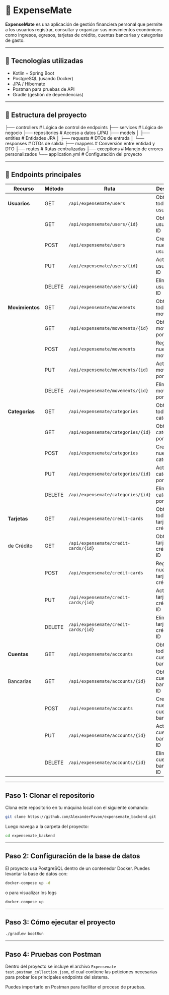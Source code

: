 # 💸 ExpenseMate

**ExpenseMate** es una aplicación de gestión financiera personal que permite a los usuarios registrar, consultar y organizar sus movimientos económicos como ingresos, egresos, tarjetas de crédito, cuentas bancarias y categorías de gasto.

---

## 🚀 Tecnologías utilizadas

- Kotlin + Spring Boot
- PostgreSQL (usando Docker)
- JPA / Hibernate
- Postman para pruebas de API
- Gradle (gestión de dependencias)

---

## 📁 Estructura del proyecto

├── controllers         # Lógica de control de endpoints
├── services            # Lógica de negocio
├── repositories        # Acceso a datos (JPA)
├── models
│   ├── entities        # Entidades JPA
│   ├── requests        # DTOs de entrada
│   └── responses       # DTOs de salida
├── mappers             # Conversión entre entidad y DTO
├── routes              # Rutas centralizadas
├── exceptions          # Manejo de errores personalizados
└── application.yml     # Configuración del proyecto

---

## 🧪 Endpoints principales

| Recurso        | Método  | Ruta                                 | Descripción                           |
|----------------|---------|--------------------------------------|---------------------------------------|
| **Usuarios**   | GET     | `/api/expensemate/users`             | Obtener todos los usuarios            |
|                | GET     | `/api/expensemate/users/{id}`        | Obtener un usuario por ID             |
|                | POST    | `/api/expensemate/users`             | Crear un nuevo usuario                |
|                | PUT     | `/api/expensemate/users/{id}`        | Actualizar usuario por ID             |
|                | DELETE  | `/api/expensemate/users/{id}`        | Eliminar usuario por ID               |
| **Movimientos**| GET     | `/api/expensemate/movements`         | Obtener todos los movimientos         |
|                | GET     | `/api/expensemate/movements/{id}`    | Obtener un movimiento por ID          |
|                | POST    | `/api/expensemate/movements`         | Registrar un nuevo movimiento         |
|                | PUT     | `/api/expensemate/movements/{id}`    | Actualizar movimiento por ID          |
|                | DELETE  | `/api/expensemate/movements/{id}`    | Eliminar movimiento por ID            |
| **Categorías** | GET     | `/api/expensemate/categories`        | Obtener todas las categorías          |
|                | GET     | `/api/expensemate/categories/{id}`   | Obtener una categoría por ID          |
|                | POST    | `/api/expensemate/categories`        | Crear una nueva categoría             |
|                | PUT     | `/api/expensemate/categories/{id}`   | Actualizar categoría por ID           |
|                | DELETE  | `/api/expensemate/categories/{id}`   | Eliminar categoría por ID             |
| **Tarjetas**   | GET     | `/api/expensemate/credit-cards`      | Obtener todas las tarjetas de crédito |
| de Crédito     | GET     | `/api/expensemate/credit-cards/{id}` | Obtener una tarjeta de crédito por ID |
|                | POST    | `/api/expensemate/credit-cards`      | Registrar nueva tarjeta de crédito    |
|                | PUT     | `/api/expensemate/credit-cards/{id}` | Actualizar tarjeta de crédito por ID  |
|                | DELETE  | `/api/expensemate/credit-cards/{id}` | Eliminar tarjeta de crédito por ID    |
| **Cuentas**    | GET     | `/api/expensemate/accounts`          | Obtener todas las cuentas bancarias   |
| Bancarias      | GET     | `/api/expensemate/accounts/{id}`     | Obtener una cuenta bancaria por ID    |
|                | POST    | `/api/expensemate/accounts`          | Crear una nueva cuenta bancaria       |
|                | PUT     | `/api/expensemate/accounts/{id}`     | Actualizar cuenta bancaria por ID     |
|                | DELETE  | `/api/expensemate/accounts/{id}`     | Eliminar cuenta bancaria por ID       |

---

## Paso 1: Clonar el repositorio

Clona este repositorio en tu máquina local con el siguiente comando:

```bash
git clone https://github.com/AlexanderPavon/expensemate_backend.git
```

Luego navega a la carpeta del proyecto:

```bash
cd expensemate_backend
```

---

## Paso 2: Configuración de la base de datos

El proyecto usa PostgreSQL dentro de un contenedor Docker. Puedes levantar la base de datos con:

```bash
docker-compose up -d
```
o para visualizar los logs

```bash
docker-compose up
```

---

## Paso 3: Cómo ejecutar el proyecto

```bash
./gradlew bootRun
```

---

## Paso 4: Pruebas con Postman

Dentro del proyecto se incluye el archivo `Expensemate test.postman_collection.json`, el cual contiene las peticiones necesarias para probar los principales endpoints del sistema.

Puedes importarlo en Postman para facilitar el proceso de pruebas.
